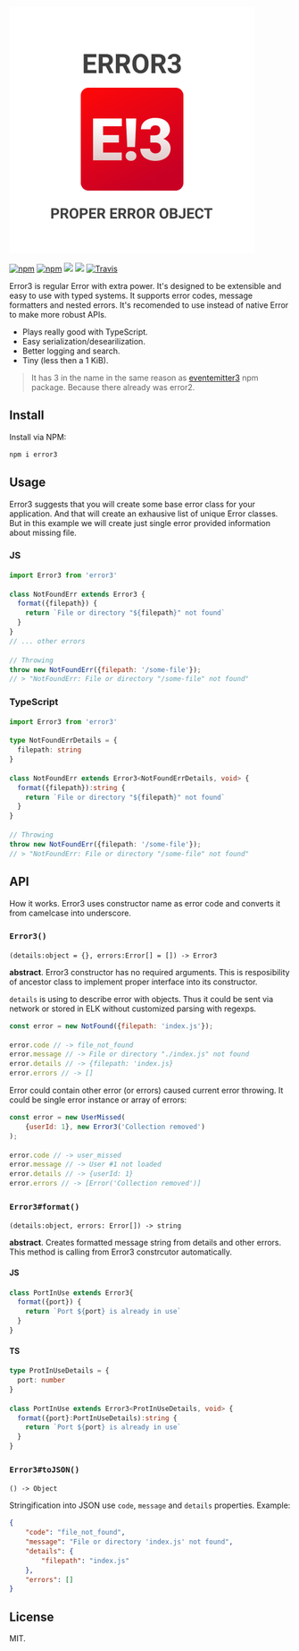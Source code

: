 ![Error3 Logo](docs/cover.png)

[![npm](https://img.shields.io/npm/v/error3.svg?style=flat-square)](https://npmjs.com/packages/error3)
[![npm](https://img.shields.io/npm/dw/error3.svg?style=flat-square)](https://npmjs.com/packages/error3)
![](https://img.shields.io/badge/size-0.9%20KiB-blue.svg?style=flat-square)
![](https://img.shields.io/badge/deps-0-blue.svg?style=flat-square)
[![Travis](https://img.shields.io/travis/rumkin/error3.svg?style=flat-square)](https://travis-ci.org/rumkin/error3)

Error3 is regular Error with extra power. It's designed to be extensible
and easy to use with typed systems. It supports error codes, message formatters
and nested errors. It's recomended to use instead of native Error to make
more robust APIs.

* Plays really good with TypeScript.
* Easy serialization/desearilization.
* Better logging and search.
* Tiny (less then a 1 KiB).

> It has 3 in the name in the same reason as [eventemitter3](https://npmjs.com/package/eventemitter3) npm package. Because there already was error2.

## Install

Install via NPM:

```bash
npm i error3
```

## Usage

Error3 suggests that you will create some base error class for your application.
And that will create an exhausive list of unique Error classes. But in this
example we will create just single error provided information about missing file.

### JS
```javascript
import Error3 from 'error3'

class NotFoundErr extends Error3 {
  format({filepath}) {
    return `File or directory "${filepath}" not found`
  }
}
// ... other errors

// Throwing
throw new NotFoundErr({filepath: '/some-file'});
// > "NotFoundErr: File or directory "/some-file" not found"
```

### TypeScript

```typescript
import Error3 from 'error3'

type NotFoundErrDetails = {
  filepath: string
}

class NotFoundErr extends Error3<NotFoundErrDetails, void> {
  format({filepath}):string {
    return `File or directory "${filepath}" not found`
  }
}

// Throwing
throw new NotFoundErr({filepath: '/some-file'});
// > "NotFoundErr: File or directory "/some-file" not found"
```

## API

How it works. Error3 uses constructor name as error code and
converts it from camelcase into underscore.

### `Error3()`

```text
(details:object = {}, errors:Error[] = []) -> Error3
```

__abstract__. Error3 constructor has no required arguments. This is resposibility of
ancestor class to implement proper interface into its constructor.

`details` is using to describe error with objects. Thus it could be sent via network
or stored in ELK without customized parsing with regexps.

```javascript
const error = new NotFound({filepath: 'index.js'});

error.code // -> file_not_found
error.message // -> File or directory "./index.js" not found
error.details // -> {filepath: 'index.js}
error.errors // -> []
```

Error could contain other error (or errors) caused current error throwing.
It could be single error instance or array of errors:

```javascript
const error = new UserMissed(
    {userId: 1}, new Error3('Collection removed')
);

error.code // -> user_missed
error.message // -> User #1 not loaded
error.details // -> {userId: 1}
error.errors // -> [Error('Collection removed')]
```

### `Error3#format()`
```
(details:object, errors: Error[]) -> string
```

__abstract__. Creates formatted message string from details and other errors.
This method is calling from Error3 constrcutor automatically.

#### JS
```javascript
class PortInUse extends Error3{
  format({port}) {
    return `Port ${port} is already in use`
  }
}
```

#### TS
```typescript
type ProtInUseDetails = {
  port: number
}

class PortInUse extends Error3<ProtInUseDetails, void> {
  format({port}:PortInUseDetails):string {
    return `Port ${port} is already in use`
  }
}
```

### `Error3#toJSON()`

```text
() -> Object
```

Stringification into JSON use `code`, `message` and `details` properties. Example:

```json
{
    "code": "file_not_found",
    "message": "File or directory 'index.js' not found",
    "details": {
        "filepath": "index.js"
    },
    "errors": []
}
```

## License

MIT.
